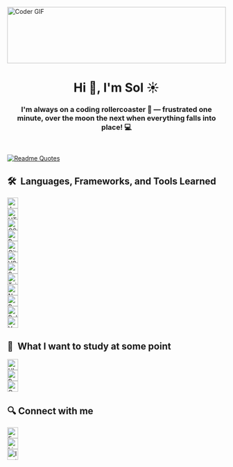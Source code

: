 <abc>
<br>
    <img src="https://media.giphy.com/media/vrxxqQbyRxYi6scCjT/giphy.gif" alt="Coder GIF" width="100%" height="130vh">
</br>
<h1 align="center">Hi 👋, I'm Sol ☀️</h1>
<h3 align="center">I'm always on a coding rollercoaster 🎢 — frustrated one minute, over the moon the next when everything falls into place! 💻</h3>
</abc>

&nbsp;
&nbsp;

[![Readme Quotes](https://quotes-github-readme.vercel.app/api?type=horizontal&theme=monokai&quote=The%20possible%20is%20done,%20so%20let%27s%20do%20the%20impossible&author=unknown)](https://github.com/piyushsuthar/github-readme-quotes)

## 🛠  Languages, Frameworks, and Tools Learned

<a name="learning-now"></a>
<img src="https://img.shields.io/badge/JavaScript-F7DF1E?logo=javascript&logoColor=black" alt="JavaScript logo" title="JavaScript" height="25" />
<br>
<img src="https://img.shields.io/badge/HTML5-E34F26?logo=html5&logoColor=white" alt="HTML5 logo" title="HTML5" height="25" />
<br>
<img src="https://img.shields.io/badge/CSS3-1572B6?logo=css3&logoColor=white" alt="CSS3 logo" title="CSS3" height="25"/>
<br>
<img src="https://img.shields.io/badge/React-61DAFB?logo=react&logoColor=black" alt="React logo" title="React" height="25" />
<br>
<img src="https://img.shields.io/badge/Git-F05032?logo=git&logoColor=white" alt="Git logo" title="Git" height="25" />
<br>
<img src="https://img.shields.io/badge/VS%20Code-007ACC?logo=visual-studio-code&logoColor=white" alt="VS Code logo" title="VS Code" height="25" />
<br>
<img src="https://img.shields.io/badge/Sass-CC6699?logo=sass&logoColor=white" alt="Sass logo" title="Sass" height="25" />
<br>
<img src="https://img.shields.io/badge/Tailwind%20CSS-38B2AC?logo=tailwind-css&logoColor=white" alt="Tailwind CSS logo" title="Tailwind CSS" height="25" />
<br>
<img src="https://img.shields.io/badge/Node.js-339933?logo=node.js&logoColor=white" alt="Node.js logo" title="Node.js" height="25" />
<br>
<img src="https://img.shields.io/badge/Bootstrap-563D7C?logo=bootstrap&logoColor=white" alt="Bootstrap logo" title="Bootstrap" height="25" />
<br>
<img src="https://img.shields.io/badge/Bulma-00D1B2?logo=bulma&logoColor=white" alt="Bulma logo" title="Bulma" height="25"/>
<br>
<img src="https://img.shields.io/badge/Vercel-000000?logo=vercel&logoColor=white" alt="Vercel logo" title="Vercel" height="25" />

<!-- <a name="learning-next"></a>
## 📖  What I am currently learning / improving on -->

## 👾  What I want to study at some point
<img src="https://img.shields.io/badge/UI--UX%20Design-008080?logo=adobe&logoColor=white" alt="UI-UX Design badge" title="UI-UX Design" height="25" />
<br>
<img src="https://img.shields.io/badge/Python-3776AB?logo=python&logoColor=white&labelColor=3776AB" alt="Python badge" title="Python" height="25" />
<br>
<img src="https://img.shields.io/badge/Cyber%20Security-008000?logo=security&logoColor=white" alt="Cyber Security badge" title="Cyber Security" height="25" />


## 🔍 Connect with me

[<img src="https://img.shields.io/badge/Email-mariasolgonzalez240%40gmail.com-green" alt="Email badge" title="Email" height="25" />][email_anchor]
<br>
[<img src="https://img.shields.io/badge/LinkedIn-Maria%20Sol%20Gonzalez-blue" alt="LinkedIn badge" title="LinkedIn" height="25" />][linkedin_anchor]
<br>
[<img src="https://img.shields.io/badge/Instagram-Solg.24-purple" alt="Instagram badge" title="Instagram" height="25" />][instagram_anchor]

[email_anchor]: mailto:mariasolgonzalez240@gmail.com
[linkedin_anchor]: https://www.linkedin.com/in/sol-gonz%C3%A1lez-8967b5139/
[instagram_anchor]: https://www.instagram.com/solg.24/
